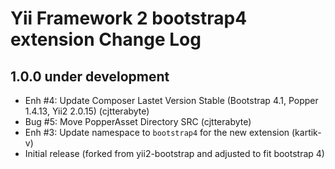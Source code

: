 Yii Framework 2 bootstrap4 extension Change Log
==============================================

1.0.0 under development
-----------------------

- Enh #4: Update Composer Lastet Version Stable (Bootstrap 4.1, Popper 1.4.13, Yii2 2.0.15) (cjtterabyte)
- Bug #5: Move PopperAsset Directory SRC (cjtterabyte)
- Enh #3: Update namespace to `bootstrap4` for the new extension (kartik-v)
- Initial release (forked from yii2-bootstrap and adjusted to fit bootstrap 4)
